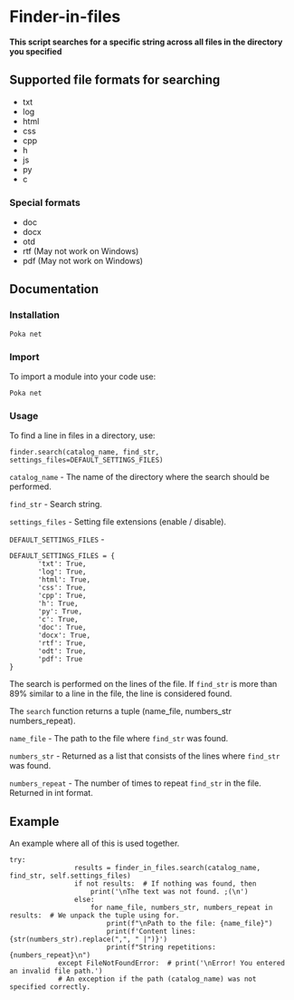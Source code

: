 # Finder-in-files
**This script searches for a specific string across all files in the directory you specified**
## Supported file formats for searching
- txt
- log
- html
- css
- cpp
- h
- js
- py
- c
### Special formats
- doc
- docx
- otd
- rtf  (May not work on Windows)
- pdf  (May not work on Windows)

## Documentation

### Installation

```
Poka net
```

### Import
To import a module into your code use:
```
Poka net
```
### Usage
To find a line in files in a directory, use:
```
finder.search(catalog_name, find_str, settings_files=DEFAULT_SETTINGS_FILES)
```
`catalog_name` - The name of the directory where the search should be performed.

`find_str` - Search string.

`settings_files` - Setting file extensions (enable / disable).

`DEFAULT_SETTINGS_FILES` -
 
 ```
DEFAULT_SETTINGS_FILES = {
        'txt': True,
        'log': True,
        'html': True,
        'css': True,
        'cpp': True,
        'h': True,
        'py': True,
        'c': True,
        'doc': True,
        'docx': True,
        'rtf': True,
        'odt': True,
        'pdf': True
}
```
The search is performed on the lines of the file. If `find_str` is more than 89% similar to a line in the file, the line is considered found.

The `search` function returns a tuple (name_file, numbers_str numbers_repeat).

`name_file` - The path to the file where `find_str` was found.

`numbers_str` - Returned as a list that consists of the lines where `find_str` was found.

`numbers_repeat` - The number of times to repeat `find_str` in the file. Returned in int format.

## Example
An example where all of this is used together.

```
try:
                results = finder_in_files.search(catalog_name, find_str, self.settings_files)
                if not results:  # If nothing was found, then
                    print('\nThe text was not found. ;(\n')
                else:
                    for name_file, numbers_str, numbers_repeat in results:  # We unpack the tuple using for.
                        print(f"\nPath to the file: {name_file}")
                        print(f'Content lines: {str(numbers_str).replace(",", " |")}')
                        print(f"String repetitions: {numbers_repeat}\n")
            except FileNotFoundError:  # print('\nError! You entered an invalid file path.')  
            # An exception if the path (catalog_name) was not specified correctly.
```
